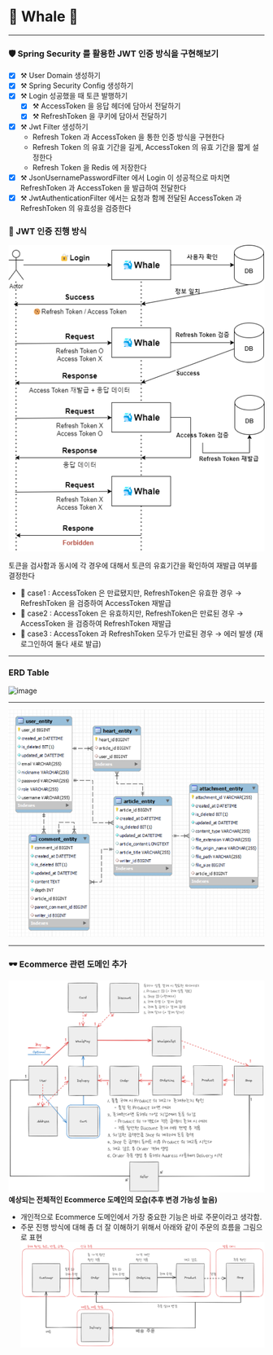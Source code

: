 # 🐳 Whale 🐳
___

### 🛡️ Spring Security 를 활용한 JWT 인증 방식을 구현해보기
- [x] ⚒️ User Domain 생성하기
- [x] ⚒️ Spring Security Config 생성하기
- [x] ⚒️ Login 성공했을 때 토큰 발행하기
    - [x] ⚒️ AccessToken 을 응답 헤더에 담아서 전달하기
    - [x] ⚒️ RefreshToken 을 쿠키에 담아서 전달하기 
- [x] ⚒️ Jwt Filter 생성하기
    - Refresh Token 과 AccessToken 을 통한 인증 방식을 구현한다
    - Refresh Token 의 유효 기간을 길게, AccessToken 의 유효 기간을 짧게 설정한다
    - Refresh Token 을 Redis 에 저장한다
- [x] ⚒️ JsonUsernamePasswordFilter 에서 Login 이 성공적으로 마치면 RefreshToken 과 AccessToken 을 발급하여 전달한다
- [x] ⚒️ JwtAuthenticationFilter 에서는 요청과 함께 전달된 AccessToken 과 RefreshToken 의 유효성을 검증한다

### 🔐 JWT 인증 진행 방식
![img.png](docs/resource/img.png)

토큰을 검사함과 동시에 각 경우에 대해서 토큰의 유효기간을 확인하여 재발급 여부를 결정한다

- 🐬 case1 : AccessToken 은 만료됐지만, RefreshToken은 유효한 경우 →  RefreshToken 을 검증하여 AccessToken 재발급
- 🐬 case2 : AccessToken 은 유효하지만, RefreshToken은 만료된 경우 →  AccessToken 을 검증하여 RefreshToken 재발급
- 🐬 case3 : AccessToken 과 RefreshToken 모두가 만료된 경우 → 에러 발생 (재 로그인하여 둘다 새로 발급)

---

### ERD Table

![image](https://github.com/BullChallenger/Whale/assets/87288460/4b44abc0-02cd-4331-8ce8-9df9219498d9)

---

![image](docs/resource/erd-v2.png)

---

### 🕶 Ecommerce 관련 도메인 추가

![image](docs/resource/Drawing%202024-02-05%2015.08.21.excalidraw.png)
**예상되는 전체적인 Ecommerce 도메인의 모습(추후 변경 가능성 높음)**

- 개인적으로 Ecommerce 도메인에서 가장 중요한 기능은 바로 주문이라고 생각함.
- 주문 진행 방식에 대해 좀 더 잘 이해하기 위해서 아래와 같이 주문의 흐름을 그림으로 표현
![image](docs/resource/Drawing%202024-02-07%2009.15.39.excalidraw.png)
